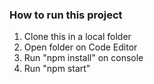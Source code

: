 ### How to run this project

1. Clone this in a local folder
2. Open folder on Code Editor
3. Run "npm install" on console
4. Run "npm start"
   
